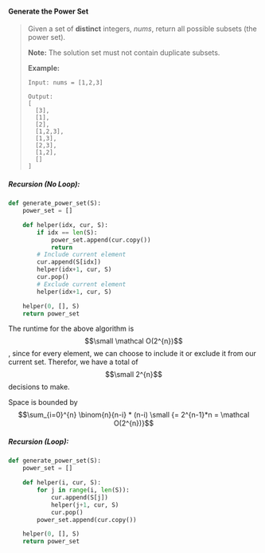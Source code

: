 #### Generate the Power Set

> Given a set of **distinct** integers, _nums_, return all possible subsets \(the power set\).
>
> **Note:** The solution set must not contain duplicate subsets.
>
> **Example:**
>
> ```
> Input: nums = [1,2,3]
>
> Output:
> [
>   [3],
>   [1],
>   [2],
>   [1,2,3],
>   [1,3],
>   [2,3],
>   [1,2],
>   []
> ]
> ```

##### Recursion \(No Loop\):

```py
def generate_power_set(S):
    power_set = []

    def helper(idx, cur, S):
        if idx == len(S):
            power_set.append(cur.copy())
            return
        # Include current element
        cur.append(S[idx])
        helper(idx+1, cur, S)
        cur.pop()
        # Exclude current element
        helper(idx+1, cur, S)

    helper(0, [], S)
    return power_set
```

The runtime for the above algorithm is $$\small \mathcal O(2^{n})$$, since for every element, we can choose to include it or exclude it from our current set. Therefor, we have a total of $$\small 2^{n}$$ decisions to make.

Space is bounded by $$\sum_{i=0}^{n} \binom{n}{n-i} * (n-i) \small {= 2^{n-1}*n = \mathcal O(2^{n})}$$

##### Recursion \(Loop\):

```py
def generate_power_set(S):
    power_set = []

    def helper(i, cur, S):
        for j in range(i, len(S)):
            cur.append(S[j])
            helper(j+1, cur, S)
            cur.pop()
        power_set.append(cur.copy())

    helper(0, [], S)
    return power_set
```



